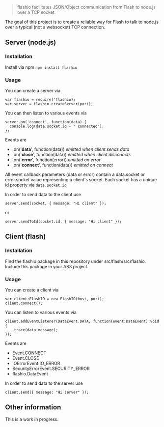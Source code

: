 > flashio facilitates JSON/Object communication from Flash to node.js over a TCP socket.

The goal of this project is to create a reliable way for Flash to talk to node.js over a typical (not a websocket) TCP connection. 

## Server (node.js)

### Installation

Install via npm `npm install flashio`

### Usage

You can create a server via

    var flashio = require('flashio);
    var server = flashio.createServer(port);


You can then listen to various events via

    server.on('connect', function(data) {
      console.log(data.socket.id + " connected");
    };

Events are
* .on('**data**', function(data)) *emitted when client sends data*
* .on('**close**', function(data)) *emitted when client disconects*
* .on('**error**', function(error)) *emitted on error*
* .on('**connect**', function(data)) *emitted on connect*

All event callback parameters (data or error) contain a data.socket or error.socket value representing a client's socket.
Each socket has a unique id property via `data.socket.id`

In order to send data to the client use

`server.send(socket, { message: "Hi client" });`

or

`server.sendToId(socket.id, { message: "Hi client" });`

## Client (flash)

### Installation

Find the flashio package in this repository under src/flash/src/flashio. Include this package in your AS3 project.

### Usage

You can create a client via

    var client:FlashIO = new FlashIO(host, port);
    client.connect();

You can listen to various events via

    client.addEventListener(DataEvent.DATA, function(event:DataEvent):void {
    	trace(data.message);
    });
    
Events are
* Event.CONNECT
* Event.CLOSE
* IOErrorEvent.IO_ERROR
* SecurityErrorEvent.SECURITY_ERROR
* flashio.DataEvent

In order to send data to the server use

`client.send({ message: "Hi server" });`

## Other information

This is a work in progress.
